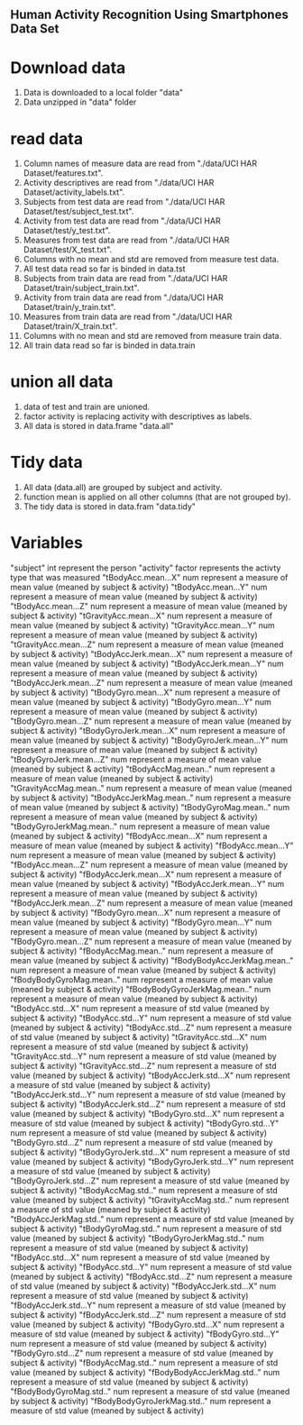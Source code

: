 ## Human Activity Recognition Using Smartphones Data Set

# Download data
1. Data is downloaded to a local folder "data"
2. Data unzipped in "data" folder

# read data
1. Column names of measure data are read from "./data/UCI HAR Dataset/features.txt".
2. Activity descriptives are read from "./data/UCI HAR Dataset/activity_labels.txt".
3. Subjects from test data are read from "./data/UCI HAR Dataset/test/subject_test.txt".
4. Activity from test data are read from "./data/UCI HAR Dataset/test/y_test.txt".
5. Measures from test data are read from "./data/UCI HAR Dataset/test/X_test.txt".
6. Columns with no mean and std are removed from measure test data.
7. All test data read so far is binded in data.tst
8. Subjects from train data are read from "./data/UCI HAR Dataset/train/subject_train.txt".
9. Activity from train data are read from "./data/UCI HAR Dataset/train/y_train.txt".
10. Measures from train data are read from "./data/UCI HAR Dataset/train/X_train.txt".
11. Columns with no mean and std are removed from measure train data.
12. All train data read so far is binded in data.train

# union all data
1. data of test and train are unioned.
2. factor activity is replacing activity with descriptives as labels.
3. All data is stored in data.frame "data.all"

# Tidy data
1. All data (data.all) are grouped by subject and activity.
2. function mean is applied on all other columns (that are not grouped by).
3. The tidy data is stored in data.fram "data.tidy"

# Variables 
"subject"                     int represent the person
"activity"                    factor represents the activty type that was measured
"tBodyAcc.mean...X"           num represent a measure of mean value (meaned by subject & activity)
"tBodyAcc.mean...Y"           num represent a measure of mean value (meaned by subject & activity)
"tBodyAcc.mean...Z"           num represent a measure of mean value (meaned by subject & activity)
"tGravityAcc.mean...X"        num represent a measure of mean value (meaned by subject & activity)
"tGravityAcc.mean...Y"        num represent a measure of mean value (meaned by subject & activity)
"tGravityAcc.mean...Z"        num represent a measure of mean value (meaned by subject & activity)
"tBodyAccJerk.mean...X"       num represent a measure of mean value (meaned by subject & activity)
"tBodyAccJerk.mean...Y"       num represent a measure of mean value (meaned by subject & activity)
"tBodyAccJerk.mean...Z"       num represent a measure of mean value (meaned by subject & activity)
"tBodyGyro.mean...X"          num represent a measure of mean value (meaned by subject & activity)
"tBodyGyro.mean...Y"          num represent a measure of mean value (meaned by subject & activity)
"tBodyGyro.mean...Z"          num represent a measure of mean value (meaned by subject & activity)
"tBodyGyroJerk.mean...X"      num represent a measure of mean value (meaned by subject & activity)
"tBodyGyroJerk.mean...Y"      num represent a measure of mean value (meaned by subject & activity)
"tBodyGyroJerk.mean...Z"      num represent a measure of mean value (meaned by subject & activity)
"tBodyAccMag.mean.."          num represent a measure of mean value (meaned by subject & activity)
"tGravityAccMag.mean.."       num represent a measure of mean value (meaned by subject & activity)
"tBodyAccJerkMag.mean.."      num represent a measure of mean value (meaned by subject & activity)
"tBodyGyroMag.mean.."         num represent a measure of mean value (meaned by subject & activity)
"tBodyGyroJerkMag.mean.."     num represent a measure of mean value (meaned by subject & activity)
"fBodyAcc.mean...X"           num represent a measure of mean value (meaned by subject & activity)
"fBodyAcc.mean...Y"           num represent a measure of mean value (meaned by subject & activity)
"fBodyAcc.mean...Z"           num represent a measure of mean value (meaned by subject & activity)
"fBodyAccJerk.mean...X"       num represent a measure of mean value (meaned by subject & activity)
"fBodyAccJerk.mean...Y"       num represent a measure of mean value (meaned by subject & activity)
"fBodyAccJerk.mean...Z"       num represent a measure of mean value (meaned by subject & activity)
"fBodyGyro.mean...X"          num represent a measure of mean value (meaned by subject & activity)
"fBodyGyro.mean...Y"          num represent a measure of mean value (meaned by subject & activity)
"fBodyGyro.mean...Z"          num represent a measure of mean value (meaned by subject & activity)
"fBodyAccMag.mean.."          num represent a measure of mean value (meaned by subject & activity)
"fBodyBodyAccJerkMag.mean.."  num represent a measure of mean value (meaned by subject & activity)
"fBodyBodyGyroMag.mean.."     num represent a measure of mean value (meaned by subject & activity)
"fBodyBodyGyroJerkMag.mean.." num represent a measure of mean value (meaned by subject & activity)
"tBodyAcc.std...X"            num represent a measure of std value (meaned by subject & activity)
"tBodyAcc.std...Y"            num represent a measure of std value (meaned by subject & activity)
"tBodyAcc.std...Z"            num represent a measure of std value (meaned by subject & activity)
"tGravityAcc.std...X"         num represent a measure of std value (meaned by subject & activity)
"tGravityAcc.std...Y"         num represent a measure of std value (meaned by subject & activity)
"tGravityAcc.std...Z"         num represent a measure of std value (meaned by subject & activity)
"tBodyAccJerk.std...X"        num represent a measure of std value (meaned by subject & activity)
"tBodyAccJerk.std...Y"        num represent a measure of std value (meaned by subject & activity)
"tBodyAccJerk.std...Z"        num represent a measure of std value (meaned by subject & activity)
"tBodyGyro.std...X"           num represent a measure of std value (meaned by subject & activity)
"tBodyGyro.std...Y"           num represent a measure of std value (meaned by subject & activity)
"tBodyGyro.std...Z"           num represent a measure of std value (meaned by subject & activity)
"tBodyGyroJerk.std...X"       num represent a measure of std value (meaned by subject & activity)
"tBodyGyroJerk.std...Y"       num represent a measure of std value (meaned by subject & activity)
"tBodyGyroJerk.std...Z"       num represent a measure of std value (meaned by subject & activity)
"tBodyAccMag.std.."           num represent a measure of std value (meaned by subject & activity)
"tGravityAccMag.std.."        num represent a measure of std value (meaned by subject & activity)
"tBodyAccJerkMag.std.."       num represent a measure of std value (meaned by subject & activity)
"tBodyGyroMag.std.."          num represent a measure of std value (meaned by subject & activity)
"tBodyGyroJerkMag.std.."      num represent a measure of std value (meaned by subject & activity)
"fBodyAcc.std...X"            num represent a measure of std value (meaned by subject & activity)
"fBodyAcc.std...Y"            num represent a measure of std value (meaned by subject & activity)
"fBodyAcc.std...Z"            num represent a measure of std value (meaned by subject & activity)
"fBodyAccJerk.std...X"        num represent a measure of std value (meaned by subject & activity)
"fBodyAccJerk.std...Y"        num represent a measure of std value (meaned by subject & activity)
"fBodyAccJerk.std...Z"        num represent a measure of std value (meaned by subject & activity)
"fBodyGyro.std...X"           num represent a measure of std value (meaned by subject & activity)
"fBodyGyro.std...Y"           num represent a measure of std value (meaned by subject & activity)
"fBodyGyro.std...Z"           num represent a measure of std value (meaned by subject & activity)
"fBodyAccMag.std.."           num represent a measure of std value (meaned by subject & activity)
"fBodyBodyAccJerkMag.std.."   num represent a measure of std value (meaned by subject & activity)
"fBodyBodyGyroMag.std.."      num represent a measure of std value (meaned by subject & activity)
"fBodyBodyGyroJerkMag.std.."  num represent a measure of std value (meaned by subject & activity)
